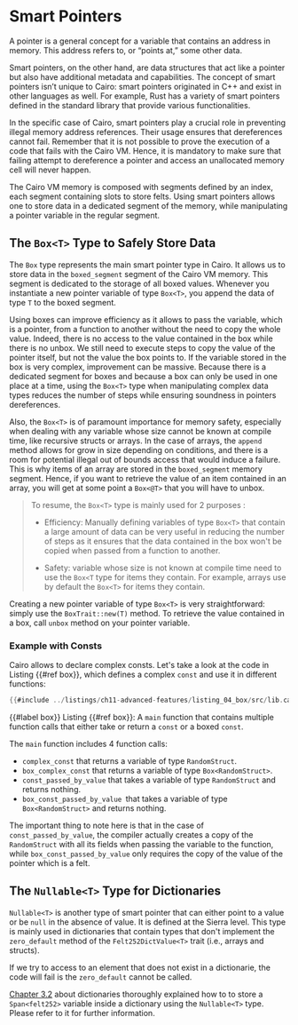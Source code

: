 # Smart Pointers

A pointer is a general concept for a variable that contains an address in memory. This address refers to, or “points at,” some other data.

Smart pointers, on the other hand, are data structures that act like a pointer but also have additional metadata and capabilities. The concept of smart pointers isn’t unique to Cairo: smart pointers originated in C++ and exist in other languages as well. For example, Rust has a variety of smart pointers defined in the standard library that provide various functionalities.

In the specific case of Cairo, smart pointers play a crucial role in preventing illegal memory address references. Their usage ensures that dereferences cannot fail. Remember that it is not possible to prove the execution of a code that fails with the Cairo VM. Hence, it is mandatory to make sure that failing attempt to dereference a pointer and access an unallocated memory cell will never happen.

The Cairo VM memory is composed with segments defined by an index, each segment containing slots to store felts. Using smart pointers allows one to store data in a dedicated segment of the memory, while manipulating a pointer variable in the regular segment.

## The `Box<T>` Type to Safely Store Data

The `Box` type represents the main smart pointer type in Cairo. It allows us to store data in the `boxed_segment` segment of the Cairo VM memory. This segment is dedicated to the storage of all boxed values. Whenever you instantiate a new pointer variable of type `Box<T>`, you append the data of type `T` to the boxed segment.

Using boxes can improve efficiency as it allows to pass the variable, which is a pointer, from a function to another without the need to copy the whole value. Indeed, there is no access to the value contained in the box while there is no unbox. We still need to execute steps to copy the value of the pointer itself, but not the value the box points to. If the variable stored in the box is very complex, improvement can be massive. Because there is a dedicated segment for boxes and because a box can only be used in one place at a time, using the `Box<T>` type when manipulating complex data types reduces the number of steps while ensuring soundness in pointers dereferences.

Also, the `Box<T>` is of paramount importance for memory safety, especially when dealing with any variable whose size cannot be known at compile time, like recursive structs or arrays. In the case of arrays, the `append` method allows for grow in size depending on conditions, and there is a room for potential illegal out of bounds access that would induce a failure. This is why items of an array are stored in the `boxed_segment` memory segment. Hence, if you want to retrieve the value of an item contained in an array, you will get at some point a `Box<@T>` that you will have to unbox.

> To resume, the `Box<T>` type is mainly used for 2 purposes : 
> - Efficiency: Manually defining variables of type `Box<T>` that contain a large amount of data can be very useful in reducing the number of steps as it ensures that the data contained in the box won't be copied when passed from a function to another.
> 
> - Safety: variable whose size is not known at compile time need to use the `Box<T` type for items they contain. For example, arrays use by default the `Box<T>` for items they contain. 

Creating a new pointer variable of type `Box<T>` is very straightforward: simply use the `BoxTrait::new(T)` method. To retrieve the value contained in a box, call `unbox` method on your pointer variable.

### Example with Consts

Cairo allows to declare complex consts. Let's take a look at the code in Listing {{#ref box}}, which defines a complex `const` and use it in different functions:

```rust
{{#include ../listings/ch11-advanced-features/listing_04_box/src/lib.cairo}}
```

{{#label box}}
<span class="caption">Listing {{#ref box}}: A `main` function that contains multiple function calls that either take or return a `const` or a boxed `const`.</span>

The `main` function includes 4 function calls:
- `complex_const` that returns a variable of type `RandomStruct`.
- `box_complex_const` that returns a variable of type `Box<RandomStruct>`.
- `const_passed_by_value` that takes a variable of type `RandomStruct` and returns nothing.
- `box_const_passed_by_value `that takes a variable of type `Box<RandomStruct>` and returns nothing.

The important thing to note here is that in the case of `const_passed_by_value`, the compiler actually creates a copy of the  `RandomStruct` with all its fields when passing the variable to the function, while `box_const_passed_by_value` only requires the copy of the value of the pointer which is a felt.

## The `Nullable<T>` Type for Dictionaries

`Nullable<T>` is another type of smart pointer that can either point to a value or be `null` in the absence of value. It is defined at the Sierra level. This type is mainly used in dictionaries that contain types that don't implement the `zero_default` method of the `Felt252DictValue<T>` trait (i.e., arrays and structs).

If we try to access to an element that does not exist in a dictionarie, the code will fail is the `zero_default` cannot be called.

[Chapter 3.2](./ch03-02-dictionaries.md#dictionaries-of-types-not-supported-natively) about dictionaries thoroughly explained how to to store a `Span<felt252>` variable inside a dictionary using the `Nullable<T>` type. Please refer to it for further information.

